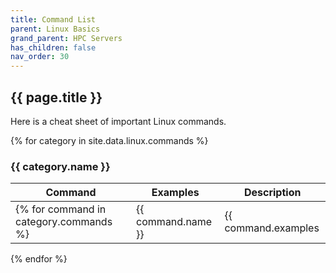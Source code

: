 ```yaml
---
title: Command List
parent: Linux Basics
grand_parent: HPC Servers
has_children: false
nav_order: 30
---
```


## {{ page.title }}

Here is a cheat sheet of important Linux commands.

{% for category in site.data.linux.commands  %}
### {{ category.name }}
| Command | Examples | Description | 
|---------|----------|-------------| 
{% for command in category.commands  %}| {{ command.name }} | {{ command.examples | join: "  " }} | {{ command.description }} |{% endfor %}
{% endfor %}
